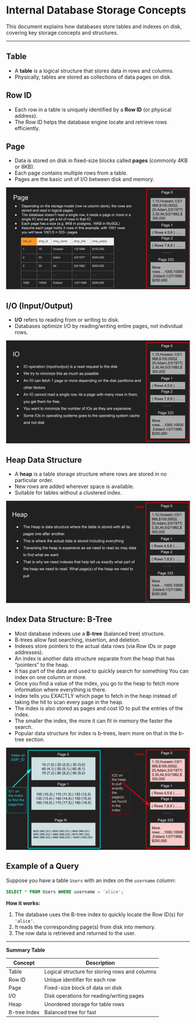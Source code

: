 # Internal Database Storage Concepts

This document explains how databases store tables and indexes on disk, covering key storage concepts and structures.

---

## Table

- A **table** is a logical structure that stores data in rows and columns.
- Physically, tables are stored as collections of data pages on disk.

## Row ID

- Each row in a table is uniquely identified by a **Row ID** (or physical address).
- The Row ID helps the database engine locate and retrieve rows efficiently.

## Page

- Data is stored on disk in fixed-size blocks called **pages** (commonly 4KB or 8KB).
- Each page contains multiple rows from a table.
- Pages are the basic unit of I/O between disk and memory.

![Page](./resource/dbpage.png)
## I/O (Input/Output)

- **I/O** refers to reading from or writing to disk.
- Databases optimize I/O by reading/writing entire pages, not individual rows.

![IO](./resource/dbIO.png)

## Heap Data Structure

- A **heap** is a table storage structure where rows are stored in no particular order.
- New rows are added wherever space is available.
- Suitable for tables without a clustered index.
  
![Heap](./resource/dbHeap.png)

## Index Data Structure: B-Tree

- Most database indexes use a **B-tree** (balanced tree) structure.
- B-trees allow fast searching, insertion, and deletion.
- Indexes store pointers to the actual data rows (via Row IDs or page addresses).
- An index is another data structure separate from the heap that has “pointers” to the heap.
- It has part of the data and used to quickly search for something You can index on one column or more.
- Once you find a value of the index, you go to the heap to fetch more information where everything is there.
- Index tells you EXACTLY which page to fetch in the heap instead of taking the hit to scan every page in the heap.
- The index is also stored as pages and cost IO to pull the entries of the index.
- The smaller the index, the more it can fit in memory the faster the search.
- Popular data structure for index is b-trees, learn more on that in the b-tree section.

![Isolation Levels and Read Phenomena](./resource/dbIndex.png)

## Example of a Query

Suppose you have a table `Users` with an index on the `username` column:

```sql
SELECT * FROM Users WHERE username = 'alice';
```

**How it works:**
1. The database uses the B-tree index to quickly locate the Row ID(s) for `'alice'`.
2. It reads the corresponding page(s) from disk into memory.
3. The row data is retrieved and returned to the user.

---

**Summary Table**

| Concept         | Description                                              |
|-----------------|---------------------------------------------------------|
| Table           | Logical structure for storing rows and columns          |
| Row ID          | Unique identifier for each row                          |
| Page            | Fixed-size block of data on disk                        |
| I/O             | Disk operations for reading/writing pages               |
| Heap            | Unordered storage for table rows                        |
| B-tree Index    | Balanced tree for fast